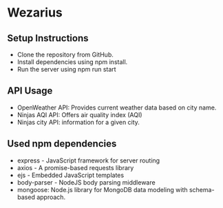 # Wezarius

## Setup Instructions

-   Clone the repository from GitHub.
-   Install dependencies using npm install.
-   Run the server using npm run start

## API Usage

-   OpenWeather API: Provides current weather data based on city name.
-   Ninjas AQI API: Offers air quality index (AQI)
-   Ninjas city API: information for a given city.

## Used npm dependencies

-   express - JavaScript framework for server routing
-   axios - A promise-based requests library
-   ejs - Embedded JavaScript templates
-   body-parser - NodeJS body parsing middleware
-   mongoose: Node.js library for MongoDB data modeling with schema-based approach.
